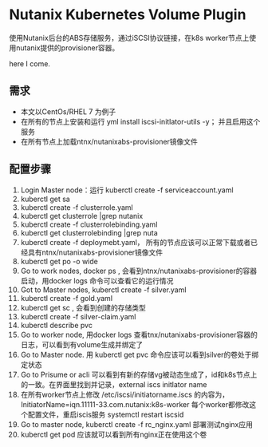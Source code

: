 # Nutanix Kubernetes Volume Plugin

使用Nutanix后台的ABS存储服务，通过iSCSI协议链接，在k8s worker节点上使用nutanix提供的provisioner容器。

here I come.

## 需求

* 本文以CentOs/RHEL 7 为例子
* 在所有的节点上安装和运行 yml install iscsi-initlator-utils -y； 并且启用这个服务
* 在所有节点上加载ntnx/nutanixabs-provisioner镜像文件

## 配置步骤

1. Login Master node：运行 kuberctl create -f serviceaccount.yaml
2. kuberctl get sa
3. kuberctl  create -f clusterrole.yaml
4. kuberctl get clusterrole |grep nutanix
5. kuberctl create -f clusterrolebinding.yaml
6. kuberctl get clusterrolebinding |grep nuta
7. kuberctl create -f deploymebt.yaml， 所有的节点应该可以正常下载或者已经具有ntnx/nutanixabs-provisioner镜像文件
8. kuberctl get po -o wide
9. Go to work nodes, docker ps , 会看到ntnx/nutanixabs-provisioner的容器启动，用docker logs 命令可以查看它的运行情况
10. Got to Master nodes, kuberctl create -f silver.yaml
11. kuberctl create -f gold.yaml
12. kuberctl get sc , 会看到创建的存储类型
13. kuberctl create -f silver-claim.yaml 
14. kuberctl describe pvc
15. Go to worker node, 用docker logs 查看tnx/nutanixabs-provisioner容器的日志，可以看到有volume生成并绑定了
16. Go to Master node. 用 kuberctl get pvc  命令应该可以看到silver的卷处于绑定状态
17. Go to Prisume or acli 可以看到有新的存储vg被动态生成了，id和k8s节点上的一致。在界面里找到并记录，external iscs initlator name
18. 在所有worker节点上修改 /etc/iscsi/initiatorname.iscs 的内容为，InitiatorName=iqn.11111-33.com.nutanix:k8s-worker 每个worker都修改这个配置文件，重启iscis服务 systemctl restart iscsid
19. Go to master node, kuberctl create -f rc_nginx.yaml 部署测试nginx应用
20. kuberctl get pod 应该就可以看到所有nginx正在使用这个卷
